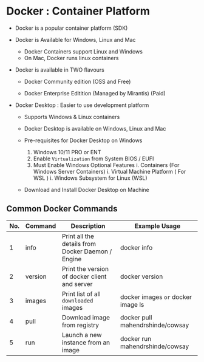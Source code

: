 # Docker : Container Platform

- Docker is a popular container platform (SDK)
- Docker is Available for Windows, Linux and Mac 
    - Docker Containers support Linux and Windows
    - On Mac, Docker runs linux containers

- Docker is available in TWO flavours

    - Docker Community edition (OSS and Free)

    - Docker Enterprise Editition (Managed by Mirantis) (Paid)

- Docker Desktop : Easier to use development platform

    - Supports Windows & Linux containers
    - Docker Desktop is available on Windows, Linux and Mac

    - Pre-requisites for Docker Desktop on Windows

        1. Windows 10/11 PRO or ENT 
        1. Enable `Virtualization` from System BIOS / EUFI
        1. Must Enable Windows Optional Features
            i. Containers (For Windows Server Containers)
            i. Virtual Machine Platform ( For WSL )
            i. Windows Subsystem for Linux (WSL)

    - Download and Install Docker Desktop on Machine

## Common Docker Commands

No. | Command | Description | Example Usage
----|---------|-------------|--------------
1  | info | Print all the details from Docker Daemon / Engine | docker info
2  | version | Print the version of docker client and server | docker version
3  | images | Print list of all `downloaded` images | docker images `or` docker image ls
4 | pull | Download image from registry | docker pull mahendrshinde/cowsay
5 | run | Launch a new instance from an image | docker run mahendrshinde/cowsay
